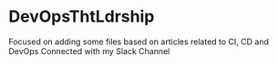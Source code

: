 # DevOpsThtLdrship
Focused on adding some files based on articles related to CI, CD and DevOps
Connected with my Slack Channel
